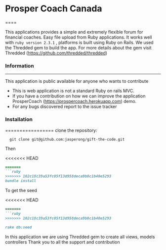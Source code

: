 # Prosper Coach Canada
====

This applications provides a simple and extremely flexible forum for financial coaches. Easy file upload from Ruby applications. It works well with ```ruby version 2.3.1``` , platforms is built using Ruby on Rails. We used the Thredded gem to build the app. For more details about the gem visit Thredded (https://github.com/thredded/thredded)

### Information
-------------------
This application is public available for anyone who wants to contribute
  * This is web application is not a standard Ruby on rails MVC.
  * If you have a contribution on how we can improve the application ProsperCoach (https://prospercoach.herokuapp.com) demo.
  * For any bugs discovered report to the issue tracker

### Installation
=================
clone the repository:
  ```git
    git clone git@github.com:jasperong/gift-the-code.git
  ```

Then

<<<<<<< HEAD
```Ruby
=======
```ruby
>>>>>>> 102c18c39a53fc05f13d958deca9b0c1b40e5293
bundle install
```

To get the seed

<<<<<<< HEAD
```Ruby
=======
```ruby
>>>>>>> 102c18c39a53fc05f13d958deca9b0c1b40e5293

rake db:seed

```
In this application we are using Thredded gem to create all views, models controllers
Thank you to all the support and contribution
